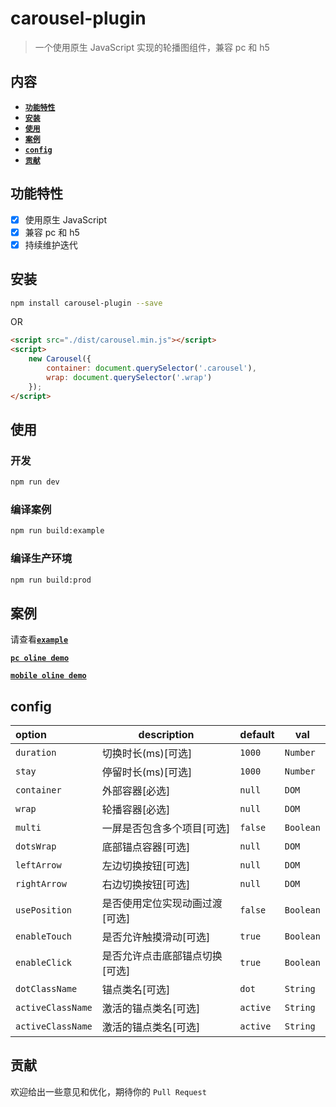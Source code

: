 # carousel-plugin

> 一个使用原生 JavaScript 实现的轮播图组件，兼容 pc 和 h5

## 内容

- [**`功能特性`**](#功能特性)
- [**`安装`**](#安装)
- [**`使用`**](#使用)
- [**`案例`**](#案例)
- [**`config`**](#config)   
- [**`贡献`**](#贡献)

## 功能特性
* [x] 使用原生 JavaScript
* [x] 兼容 pc 和 h5
* [x] 持续维护迭代

## 安装

```bash
npm install carousel-plugin --save
```

OR

```html
<script src="./dist/carousel.min.js"></script>
<script>
	new Carousel({
		container: document.querySelector('.carousel'),
		wrap: document.querySelector('.wrap')
	});
</script>

```

## 使用

### 开发

```bash
npm run dev
```

### 编译案例

```bash
npm run build:example
```

### 编译生产环境

```bash
npm run build:prod
```

## 案例

请查看[**`example`**](https://github.com/wanls4583/carousel-plugin/tree/master/src/example)

[**`pc oline demo`**](https://blog.lisong.hn.cn/code/carousel-plugin/dist/example/pc.html)

[**`mobile oline demo`**](https://blog.lisong.hn.cn/code/carousel-plugin/dist/example/mobile.html)

## config

|option|description|default|val|
|:---|---|---|---|
|`duration`|切换时长(ms)[可选]|`1000`|`Number`|
|`stay`|停留时长(ms)[可选]|`1000`|`Number`|
|`container`|外部容器[必选]|`null`|`DOM`|
|`wrap`|轮播容器[必选]|`null`|`DOM`|
|`multi`|一屏是否包含多个项目[可选]|`false`|`Boolean`|
|`dotsWrap`|底部锚点容器[可选]|`null`|`DOM`|
|`leftArrow`|左边切换按钮[可选]|`null`|`DOM`|
|`rightArrow`|右边切换按钮[可选]|`null`|`DOM`|
|`usePosition`|是否使用定位实现动画过渡[可选]|`false`|`Boolean`|
|`enableTouch`|是否允许触摸滑动[可选]|`true`|`Boolean`|
|`enableClick`|是否允许点击底部锚点切换[可选]|`true`|`Boolean`|
|`dotClassName`|锚点类名[可选]|`dot`|`String`|
|`activeClassName`|激活的锚点类名[可选]|`active`|`String`|
|`activeClassName`|激活的锚点类名[可选]|`active`|`String`|

## 贡献

欢迎给出一些意见和优化，期待你的 `Pull Request`